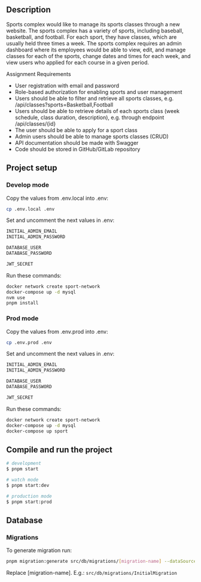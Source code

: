 ## Description

Sports complex would like to manage its sports classes through a new website. The sports complex
has a variety of sports, including baseball, basketball, and football. For each sport, they have classes,
which are usually held three times a week. The sports complex requires an admin dashboard where
its employees would be able to view, edit, and manage classes for each of the sports, change dates
and times for each week, and view users who applied for each course in a given period.

Assignment Requirements
- User registration with email and password
- Role-based authorization for enabling sports and user management
- Users should be able to filter and retrieve all sports classes, e.g.
/api/classes?sports=Basketball,Football
- Users should be able to retrieve details of each sports class (week schedule, class duration,
description), e.g. through endpoint /api/classes/{id}
- The user should be able to apply for a sport class
- Admin users should be able to manage sports classes (CRUD)
- API documentation should be made with Swagger
- Code should be stored in GitHub/GitLab repository

## Project setup

### Develop mode

Copy the values from .env.local into .env:
```bash
cp .env.local .env
```
Set and uncomment the next values in .env:
```bash
INITIAL_ADMIN_EMAIL
INITIAL_ADMIN_PASSWORD

DATABASE_USER
DATABASE_PASSWORD

JWT_SECRET
```
Run these commands:

```bash
docker network create sport-network
docker-compose up -d mysql
nvm use
pnpm install
```

### Prod mode

Copy the values from .env.prod into .env:
```bash
cp .env.prod .env
```
Set and uncomment the next values in .env:
```bash
INITIAL_ADMIN_EMAIL
INITIAL_ADMIN_PASSWORD

DATABASE_USER
DATABASE_PASSWORD

JWT_SECRET
```
Run these commands:
```bash
docker network create sport-network
docker-compose up -d mysql
docker-compose up sport
```

## Compile and run the project

```bash
# development
$ pnpm start

# watch mode
$ pnpm start:dev

# production mode
$ pnpm start:prod
```
## Database
### Migrations 
To generate migration run: 
```bash
pnpm migration:generate src/db/migrations/[migration-name] --dataSource src/db/data-source.ts
```

Replace [migration-name]. E.g.: ```src/db/migrations/InitialMigration ```
